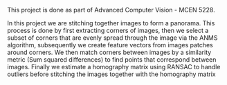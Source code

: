 This project is done as part of Advanced Computer Vision - MCEN 5228.

 In this project we are
 stitching together images to form a panorama. This process is
 done by first extracting corners of images, then we select a subset
 of corners that are evenly spread through the image via the
 ANMS algorithm, subsequently we create feature vectors from
 images patches around corners. We then match corners between
 images by a similarity metric (Sum squared differences) to find
 points that correspond between images. Finally we estimate a
 homography matrix using RANSAC to handle outliers before
 stitching the images together with the homography matrix
